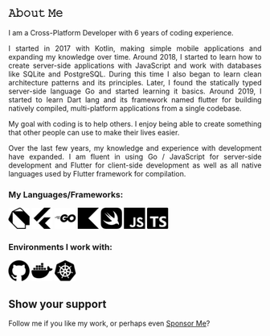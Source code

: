 ## 𝙰𝚋𝚘𝚞𝚝 𝙼𝚎

<p align="justify"> I am a Cross-Platform Developer with 6 years of coding experience. </p>
<p align="justify"> I started in 2017 with Kotlin, making simple mobile applications and expanding my knowledge over time. Around 2018, I started to learn how to create server-side applications with JavaScript and work with databases like SQLite and PostgreSQL. During this time I also began to learn clean architecture patterns and its principles. Later, I found the statically typed server-side language Go and started learning it basics. Around 2019, I started to learn Dart lang and its framework named flutter for building natively compiled, multi-platform applications from a single codebase. </p>
<p align="justify"> My goal with coding is to help others. I enjoy being able to create something that other people can use to make their lives easier. </p>
<p align="justify"> Over the last few years, my knowledge and experience with development have expanded. I am fluent in using Go / JavaScript for server-side development and Flutter for client-side development as well as all native languages used by Flutter framework for compilation. </p>

### My Languages/Frameworks:
<a href="https://dart.dev/"><img alt="Dart" title="Dart" src="/logos/dart.svg" height="42"></a>
<a href="https://flutter.dev/"><img alt="Flutter" title="Flutter" src="/logos/flutter.svg" height="42"></a>
<a href="https://go.dev/"><img alt="Go" title="Go" src="/logos/go.svg" height="42"></a>
<a href="https://kotlinlang.org/"><img alt="Kotlin" title="Kotlin" src="/logos/kotlin.svg" height="42"></a>
<a href="https://developer.apple.com/swift/"><img alt="Swift" title="Swift" src="/logos/swift.svg" height="42"></a>
<a href="https://www.ecmascript.org/"><img alt="JavaScript" title="JavaScript" src="/logos/javascript.svg" height="42"></a>
<a href="https://www.typescriptlang.org/"><img alt="TypeScript" title="TypeScript" src="/logos/typescript.svg" height="42"></a>

### Environments I work with:
<a href="https://github.com/"><img alt="GitHub" title="GitHub" src="/logos/github.svg" height="42"></a>
<a href=""><img alt="Docker" title="Docker" src="/logos/docker.svg" height="42"></a>
<a href=""><img alt="Kubernetes" title="Kubernetes" src="/logos/kubernetes.svg" height="42"></a>

## Show your support
Follow me if you like my work, or perhaps even [Sponsor Me](https://github.com/sponsors/pocket-red-fox)?
